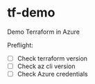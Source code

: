 # tf-demo

Demo Terraform in Azure

Preflight: 
- [ ] Check terraform version 
- [ ] Check az cli version 
- [ ] Check Azure credentials